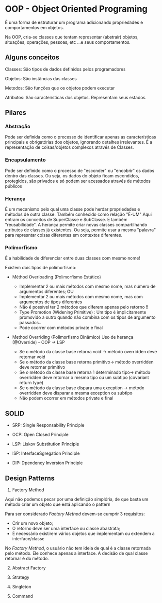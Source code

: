 # OOP - Object Oriented Programing

É uma forma de estruturar um programa adicionando propriedades e comportamentos em objetos.

Na OOP, cria-se classes que tentam representar (abstrair) objetos, situações, operações, pessoas, etc ...e seus comportamentos. 

## Alguns conceitos

Classes: São tipos de dados definidos pelos programadores

Objetos: São instâncias das classes

Metodos: São funções que os objetos podem executar

Atributos: São características dos objetos. Representam seus estados.

## Pilares

### Abstração
Pode ser definida como o processo de identificar apenas as características principais e obrigatórias dos objetos, ignorando detalhes irrelevantes.
É a representação de coisas/objetos complexos através de Classes.

### Encapsulamento
Pode ser definido como o processo de "esconder" ou "encobrir" os dados dentro das classes. Ou seja, os dados do objeto ficam escondidos, protegidos, são privados e só podem ser acessados através de métodos públicos

### Herança
É um mecanismo pelo qual uma classe pode herdar propriedades e métodos de outra classe. Também conhecido como relação "É-UM"
Aqui entram os conceitos de SuperClasse e SubClasse. E também "reusabilidade".
A herança permite criar novas classes compartilhando atributos de classes já existentes. Ou seja, permite usar a mesma "palavra" para represntar coisas diferentes em contextos diferentes.

### Polimorfismo
É a habilidade de diferenciar entre duas classes com mesmo nome!

Existem dois tipos de polimorfismo:

- Méthod Overloading (Polimorfismo Estático)
    - Implementar 2 ou mais métodos com mesmo nome, mas número de argumentos diferentes; OU
    - Implementar 2 ou mais métodos com mesmo nome, mas com argumentos de tipos diferentes
    - Não é possível ter 2 métodos que diferem apenas pelo retorno !!
    - Type Promotion (Widening Primitive) : Um tipo é implicitamente promovido a outro quando não combina com os tipos de argumento passados..
    - Pode ocorrer com métodos private e final

- Method Overriding (Polimorfismo Dinâmico) 
Uso de herança (@Override) - OOP -> LSP
    -  Se o método da classe base retorna void ->  método overridden deve retornar void
    - Se o método da classe base retorna primitivo->  método overridden deve retornar primitivo
    - Se o método da classe base retorna 1 determinado tipo->  método overridden deve retornar o mesmo tipo ou um subtipo (covariant return type)
    - Se o método da classe base dispara uma exception ->  método overridden deve disparar a mesma exception ou subtipo
    - Não podem ocorrer em métodos private e final




## SOLID

- SRP: Single Responsability Principle

- OCP: Open Closed Principle

- LSP: Liskov Substitution Principle

- ISP: InterfaceSgregation Principle

- DIP: Dpendency Inversion Principle 



## Design Patterns

1. Factory Method

Aqui não podemos pecar por uma definição simplória, de que basta um método criar um objeto que está aplicando o pattern

Para  ser considerado *Factory Method* devem-se cumprir 3 requisitos:
- Crir um novo objeto;
- O retorno deve ser uma interface ou classe abastrata;
- É necessário existirem vários objetos que implementam ou extendem a interface/classe

No *Factory Method*, o usuário não tem ideia de qual é a classe retornada pelo método. Ele conhece apenas a interface. A decisão de qual classe retornar é do método.

2. Abstract Factory

3. Strategy

4. Singleton

5. Command